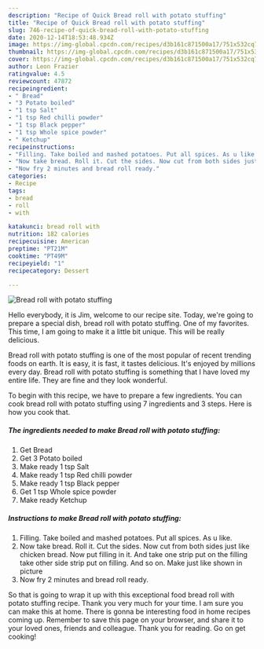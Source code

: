 ```yaml
---
description: "Recipe of Quick Bread roll with potato stuffing"
title: "Recipe of Quick Bread roll with potato stuffing"
slug: 746-recipe-of-quick-bread-roll-with-potato-stuffing
date: 2020-12-14T18:53:48.934Z
image: https://img-global.cpcdn.com/recipes/d3b161c871500a17/751x532cq70/bread-roll-with-potato-stuffing-recipe-main-photo.jpg
thumbnail: https://img-global.cpcdn.com/recipes/d3b161c871500a17/751x532cq70/bread-roll-with-potato-stuffing-recipe-main-photo.jpg
cover: https://img-global.cpcdn.com/recipes/d3b161c871500a17/751x532cq70/bread-roll-with-potato-stuffing-recipe-main-photo.jpg
author: Leon Frazier
ratingvalue: 4.5
reviewcount: 47872
recipeingredient:
- " Bread"
- "3 Potato boiled"
- "1 tsp Salt"
- "1 tsp Red chilli powder"
- "1 tsp Black pepper"
- "1 tsp Whole spice powder"
- " Ketchup"
recipeinstructions:
- "Filling. Take boiled and mashed potatoes. Put all spices. As u like."
- "Now take bread. Roll it. Cut the sides. Now cut from both sides just like chicken bread. Now put filling in it. And take one strip put on the filling take other side strip put on filling. And so on. Make just like shown in picture"
- "Now fry 2 minutes and bread roll ready."
categories:
- Recipe
tags:
- bread
- roll
- with

katakunci: bread roll with 
nutrition: 182 calories
recipecuisine: American
preptime: "PT21M"
cooktime: "PT49M"
recipeyield: "1"
recipecategory: Dessert

---
```



![Bread roll with potato stuffing](https://img-global.cpcdn.com/recipes/d3b161c871500a17/751x532cq70/bread-roll-with-potato-stuffing-recipe-main-photo.jpg)

Hello everybody, it is Jim, welcome to our recipe site. Today, we're going to prepare a special dish, bread roll with potato stuffing. One of my favorites. This time, I am going to make it a little bit unique. This will be really delicious.



Bread roll with potato stuffing is one of the most popular of recent trending foods on earth. It is easy, it is fast, it tastes delicious. It's enjoyed by millions every day. Bread roll with potato stuffing is something that I have loved my entire life. They are fine and they look wonderful.


To begin with this recipe, we have to prepare a few ingredients. You can cook bread roll with potato stuffing using 7 ingredients and 3 steps. Here is how you cook that.

<!--inarticleads1-->

##### The ingredients needed to make Bread roll with potato stuffing:

1. Get  Bread
1. Get 3 Potato boiled
1. Make ready 1 tsp Salt
1. Make ready 1 tsp Red chilli powder
1. Make ready 1 tsp Black pepper
1. Get 1 tsp Whole spice powder
1. Make ready  Ketchup




<!--inarticleads2-->

##### Instructions to make Bread roll with potato stuffing:

1. Filling. Take boiled and mashed potatoes. Put all spices. As u like.
1. Now take bread. Roll it. Cut the sides. Now cut from both sides just like chicken bread. Now put filling in it. And take one strip put on the filling take other side strip put on filling. And so on. Make just like shown in picture
1. Now fry 2 minutes and bread roll ready.




So that is going to wrap it up with this exceptional food bread roll with potato stuffing recipe. Thank you very much for your time. I am sure you can make this at home. There is gonna be interesting food in home recipes coming up. Remember to save this page on your browser, and share it to your loved ones, friends and colleague. Thank you for reading. Go on get cooking!
